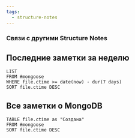 ```yaml
---
tags:
  - structure-notes
---
```

### Связи с другими Structure Notes

## Последние заметки за неделю

```dataview
LIST
FROM #mongoose   
WHERE file.ctime >= date(now) - dur(7 days)
SORT file.ctime DESC
```

## Все заметки о MongoDB

```dataview
TABLE file.ctime as "Создана"
FROM #mongoose
SORT file.ctime DESC
```
